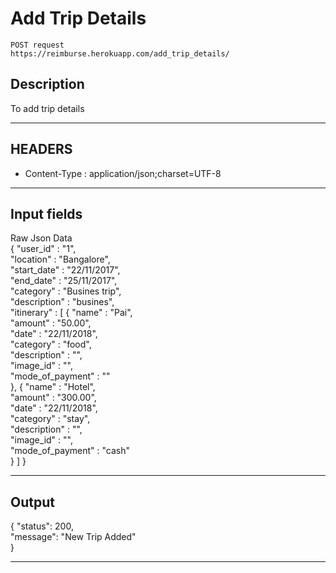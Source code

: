 # Add Trip Details

    POST request
    https://reimburse.herokuapp.com/add_trip_details/

## Description
To add trip details

***

## HEADERS

- Content-Type : application/json;charset=UTF-8

***

## Input fields

Raw Json Data<br />
{
	"user_id" : "1",<br />
	"location" : "Bangalore",<br />
	"start_date" : "22/11/2017",<br />
	"end_date" : "25/11/2017",<br />
	"category" : "Busines trip",<br />
	"description" : "busines",<br />
	"itinerary" : [
			{
				"name" : "Pai",<br />
				"amount" : "50.00",<br />
				"date" : "22/11/2018",<br />
				"category" : "food",<br />
				"description" : "",<br />
				"image_id" : "",<br />
				"mode_of_payment" : ""<br />
			},
			{
				"name" : "Hotel",<br />
				"amount" : "300.00",<br />
				"date" : "22/11/2018",<br />
				"category" : "stay",<br />
				"description" : "",<br />
				"image_id" : "",<br />
				"mode_of_payment" : "cash"<br />
			}
	 ]
	}
    
***

## Output

{
  "status": 200,<br />
  "message": "New Trip Added"<br />
}

***
